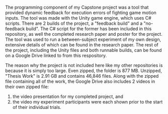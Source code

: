 The programming component of my Capstone project was a tool that provided dynamic feedback for execution errors of fighting game motion inputs. 
The tool was made with the Unity game engine, which uses C# scripts.
There are 2 builds of the project, a "feedback build" and a "no-feedback build". 
The C# script for the former has been included in this repository, as well the completed research paper and poster for the project.
The tool was used to run a between-subject experiment of my own design, extensive details of which can be found in the research paper.
The rest of the project, including the Unity files and both runnable builds, can be found on a Google Drive linked to from this respository.

The reason why the project is not included here like my other repositories is because it is simply too large. Even zipped, the folder is 877 MB.
Unzipped, "Thesis Work" is 2.91 GB and contains 46,846 files.
Along with the zipped file containing all of the work, the Google Drive also includes 2 videos in their own zipped file: 
1) the video presentation for my completed project, and
2) the video my experiment participants were each shown prior to the start of their individual trials. 
